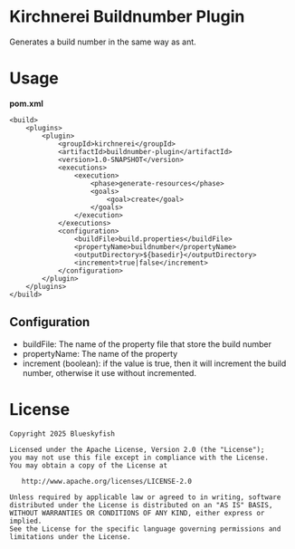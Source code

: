 
# Kirchnerei Buildnumber Plugin

Generates a build number in the same way as ant.

# Usage

**pom.xml**

	<build>
        <plugins>
            <plugin>
                <groupId>kirchnerei</groupId>
                <artifactId>buildnumber-plugin</artifactId>
                <version>1.0-SNAPSHOT</version>
                <executions>
                    <execution>
                        <phase>generate-resources</phase>
                        <goals>
                            <goal>create</goal>
                        </goals>
                    </execution>
                </executions>
                <configuration>
                    <buildFile>build.properties</buildFile>
                    <propertyName>buildnumber</propertyName>
                    <outputDirectory>${basedir}</outputDirectory>
                    <increment>true|false</increment>
                </configuration>
            </plugin>
        </plugins>
    </build>

## Configuration

+ buildFile: The name of the property file that store the build number
+ propertyName: The name of the property
+ increment (boolean): if the value is true, then it will increment the build number, otherwise
  it use without incremented.



# License


	Copyright 2025 Blueskyfish

	Licensed under the Apache License, Version 2.0 (the "License");
	you may not use this file except in compliance with the License.
	You may obtain a copy of the License at

	   http://www.apache.org/licenses/LICENSE-2.0

	Unless required by applicable law or agreed to in writing, software
	distributed under the License is distributed on an "AS IS" BASIS,
	WITHOUT WARRANTIES OR CONDITIONS OF ANY KIND, either express or implied.
	See the License for the specific language governing permissions and
	limitations under the License.

